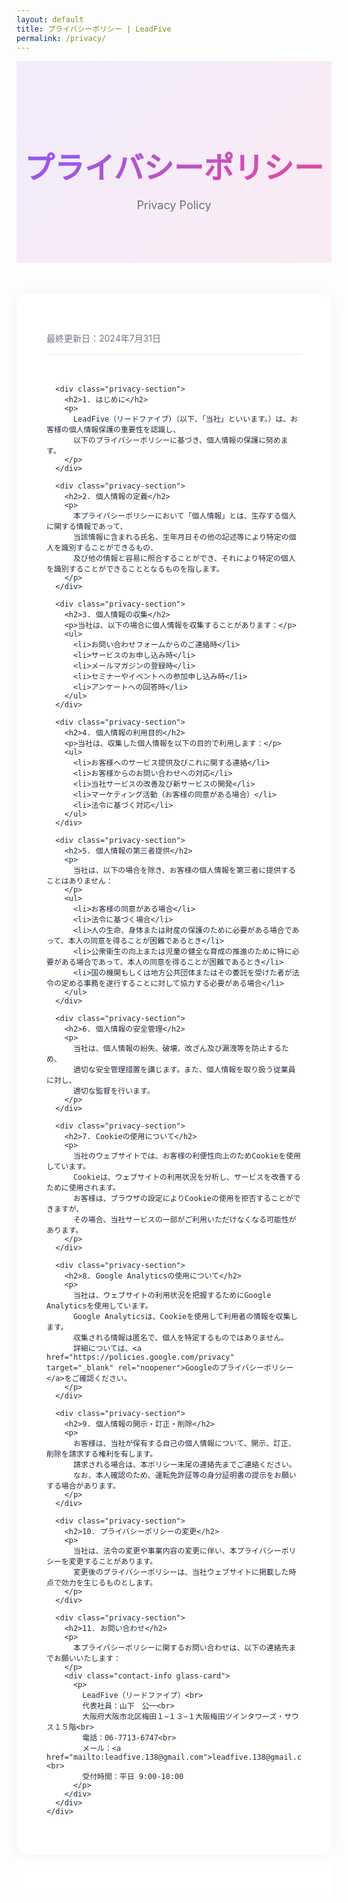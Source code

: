 ```yaml
---
layout: default
title: プライバシーポリシー | LeadFive
permalink: /privacy/
---
```


<section class="page-header">
  <div class="container">
    <h1 class="page-title">プライバシーポリシー</h1>
    <p class="page-subtitle">Privacy Policy</p>
  </div>
</section>

<section class="privacy-content">
  <div class="container">
    <div class="content-wrapper">
      <p class="last-updated">最終更新日：2024年7月31日</p>
      
      <div class="privacy-section">
        <h2>1. はじめに</h2>
        <p>
          LeadFive（リードファイブ）（以下、「当社」といいます。）は、お客様の個人情報保護の重要性を認識し、
          以下のプライバシーポリシーに基づき、個人情報の保護に努めます。
        </p>
      </div>

      <div class="privacy-section">
        <h2>2. 個人情報の定義</h2>
        <p>
          本プライバシーポリシーにおいて「個人情報」とは、生存する個人に関する情報であって、
          当該情報に含まれる氏名、生年月日その他の記述等により特定の個人を識別することができるもの、
          及び他の情報と容易に照合することができ、それにより特定の個人を識別することができることとなるものを指します。
        </p>
      </div>

      <div class="privacy-section">
        <h2>3. 個人情報の収集</h2>
        <p>当社は、以下の場合に個人情報を収集することがあります：</p>
        <ul>
          <li>お問い合わせフォームからのご連絡時</li>
          <li>サービスのお申し込み時</li>
          <li>メールマガジンの登録時</li>
          <li>セミナーやイベントへの参加申し込み時</li>
          <li>アンケートへの回答時</li>
        </ul>
      </div>

      <div class="privacy-section">
        <h2>4. 個人情報の利用目的</h2>
        <p>当社は、収集した個人情報を以下の目的で利用します：</p>
        <ul>
          <li>お客様へのサービス提供及びこれに関する連絡</li>
          <li>お客様からのお問い合わせへの対応</li>
          <li>当社サービスの改善及び新サービスの開発</li>
          <li>マーケティング活動（お客様の同意がある場合）</li>
          <li>法令に基づく対応</li>
        </ul>
      </div>

      <div class="privacy-section">
        <h2>5. 個人情報の第三者提供</h2>
        <p>
          当社は、以下の場合を除き、お客様の個人情報を第三者に提供することはありません：
        </p>
        <ul>
          <li>お客様の同意がある場合</li>
          <li>法令に基づく場合</li>
          <li>人の生命、身体または財産の保護のために必要がある場合であって、本人の同意を得ることが困難であるとき</li>
          <li>公衆衛生の向上または児童の健全な育成の推進のために特に必要がある場合であって、本人の同意を得ることが困難であるとき</li>
          <li>国の機関もしくは地方公共団体またはその委託を受けた者が法令の定める事務を遂行することに対して協力する必要がある場合</li>
        </ul>
      </div>

      <div class="privacy-section">
        <h2>6. 個人情報の安全管理</h2>
        <p>
          当社は、個人情報の紛失、破壊、改ざん及び漏洩等を防止するため、
          適切な安全管理措置を講じます。また、個人情報を取り扱う従業員に対し、
          適切な監督を行います。
        </p>
      </div>

      <div class="privacy-section">
        <h2>7. Cookieの使用について</h2>
        <p>
          当社のウェブサイトでは、お客様の利便性向上のためCookieを使用しています。
          Cookieは、ウェブサイトの利用状況を分析し、サービスを改善するために使用されます。
          お客様は、ブラウザの設定によりCookieの使用を拒否することができますが、
          その場合、当社サービスの一部がご利用いただけなくなる可能性があります。
        </p>
      </div>

      <div class="privacy-section">
        <h2>8. Google Analyticsの使用について</h2>
        <p>
          当社は、ウェブサイトの利用状況を把握するためにGoogle Analyticsを使用しています。
          Google Analyticsは、Cookieを使用して利用者の情報を収集します。
          収集される情報は匿名で、個人を特定するものではありません。
          詳細については、<a href="https://policies.google.com/privacy" target="_blank" rel="noopener">Googleのプライバシーポリシー</a>をご確認ください。
        </p>
      </div>

      <div class="privacy-section">
        <h2>9. 個人情報の開示・訂正・削除</h2>
        <p>
          お客様は、当社が保有する自己の個人情報について、開示、訂正、削除を請求する権利を有します。
          請求される場合は、本ポリシー末尾の連絡先までご連絡ください。
          なお、本人確認のため、運転免許証等の身分証明書の提示をお願いする場合があります。
        </p>
      </div>

      <div class="privacy-section">
        <h2>10. プライバシーポリシーの変更</h2>
        <p>
          当社は、法令の変更や事業内容の変更に伴い、本プライバシーポリシーを変更することがあります。
          変更後のプライバシーポリシーは、当社ウェブサイトに掲載した時点で効力を生じるものとします。
        </p>
      </div>

      <div class="privacy-section">
        <h2>11. お問い合わせ</h2>
        <p>
          本プライバシーポリシーに関するお問い合わせは、以下の連絡先までお願いいたします：
        </p>
        <div class="contact-info glass-card">
          <p>
            LeadFive（リードファイブ）<br>
            代表社員：山下　公一<br>
            大阪府大阪市北区梅田１−１３−１大阪梅田ツインタワーズ・サウス１５階<br>
            電話：06-7713-6747<br>
            メール：<a href="mailto:leadfive.138@gmail.com">leadfive.138@gmail.com</a><br>
            受付時間：平日 9:00-18:00
          </p>
        </div>
      </div>
    </div>
  </div>
</section>

<style>
.page-header {
  background: linear-gradient(135deg, rgba(139, 92, 246, 0.1), rgba(236, 72, 153, 0.1));
  padding: 4rem 0;
  text-align: center;
  margin-bottom: 3rem;
}

.page-title {
  font-size: 3rem;
  margin-bottom: 1rem;
  background: linear-gradient(135deg, #8b5cf6, #ec4899);
  -webkit-background-clip: text;
  -webkit-text-fill-color: transparent;
  background-clip: text;
}

.page-subtitle {
  color: #6b7280;
  font-size: 1.125rem;
}

.privacy-content {
  padding: 0 0 4rem;
  background: #ffffff;
  color: #1f2937;
}

.content-wrapper {
  max-width: 800px;
  margin: 0 auto;
  background: #ffffff;
  padding: 3rem;
  border-radius: 20px;
  box-shadow: 0 4px 20px rgba(0, 0, 0, 0.05);
}

.last-updated {
  color: #6b7280;
  font-size: 0.875rem;
  margin-bottom: 3rem;
  padding-bottom: 1rem;
  border-bottom: 1px solid #e5e7eb;
}

.privacy-section {
  margin-bottom: 3rem;
  padding: 2rem;
  background: #f9fafb;
  border-radius: 15px;
  border: 1px solid #e5e7eb;
}

.privacy-section h2 {
  font-size: 1.5rem;
  margin-bottom: 1rem;
  color: #111827;
  font-weight: 700;
}

.privacy-section p {
  color: #374151;
  line-height: 1.8;
  margin-bottom: 1rem;
}

.privacy-section ul {
  list-style: none;
  padding-left: 1.5rem;
  margin: 1rem 0;
}

.privacy-section li {
  position: relative;
  padding: 0.5rem 0;
  color: #4b5563;
}

.privacy-section li::before {
  content: "•";
  position: absolute;
  left: -1.5rem;
  color: #8b5cf6;
  font-weight: bold;
}

.privacy-section a {
  color: #8b5cf6;
  text-decoration: none;
  transition: color 0.3s ease;
  font-weight: 500;
}

.privacy-section a:hover {
  color: #ec4899;
  text-decoration: underline;
}

.contact-info {
  margin-top: 1rem;
  padding: 2rem;
  background: #fff;
  border-radius: 12px;
  border: 2px solid #8b5cf6;
  box-shadow: 0 2px 10px rgba(139, 92, 246, 0.1);
}

.contact-info p {
  margin: 0;
  line-height: 1.8;
  color: #1f2937;
}

@media (max-width: 768px) {
  .page-title {
    font-size: 2rem;
  }
  
  .content-wrapper {
    padding: 1.5rem;
    margin: 0 1rem;
  }
  
  .privacy-section {
    padding: 1.5rem;
  }
}
</style>
